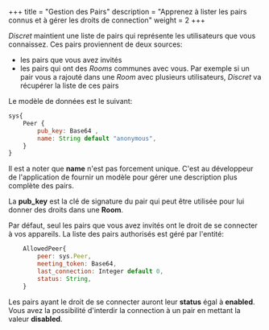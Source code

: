 +++
title = "Gestion des Pairs"
description = "Apprenez à lister les pairs connus et à gérer les droits de connection"
weight = 2
+++

*Discret* maintient une liste de pairs qui représente les utilisateurs que vous connaissez. Ces pairs proviennent de deux sources:
- les pairs que vous avez invités
- les pairs qui ont des *Rooms* communes avec vous. Par exemple si un pair vous a rajouté dans une *Room* avec plusieurs utilisateurs, *Discret* va récupérer la liste de ces pairs

Le modèle de données est le suivant:
```js
sys{
    Peer {
        pub_key: Base64 ,
        name: String default "anonymous",
    }
}
```
Il est a noter que **name** n'est pas forcement unique. C'est au développeur de l'application de fournir un modèle pour gérer une description plus complète des pairs. 

La **pub_key** est la clé de signature du pair qui peut être utilisée pour lui donner des droits dans une **Room**.

Par défaut, seul les pairs que vous avez invités ont le droit de se connecter à vos appareils. La liste des pairs authorisés est géré par l'entité:
```js
    AllowedPeer{
        peer: sys.Peer,
        meeting_token: Base64,
        last_connection: Integer default 0,
        status: String,
    }
```
Les pairs ayant le droit de se connecter auront leur **status** égal à **enabled**. Vous avez la possibilité d'interdir la connection à un pair en mettant la valeur **disabled**.
